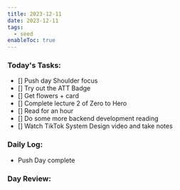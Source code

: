```yaml
---
title: 2023-12-11
date: 2023-12-11
tags:
  - seed
enableToc: true
---
```

### Today's Tasks:
- [] Push day Shoulder focus
- [] Try out the ATT Badge
- [] Get flowers + card
- [] Complete lecture 2 of Zero to Hero
- [] Read for an hour 
- [] Do some more backend development reading
- [] Watch TikTok System Design video and take notes
### Daily Log:
- Push Day complete
### Day Review: